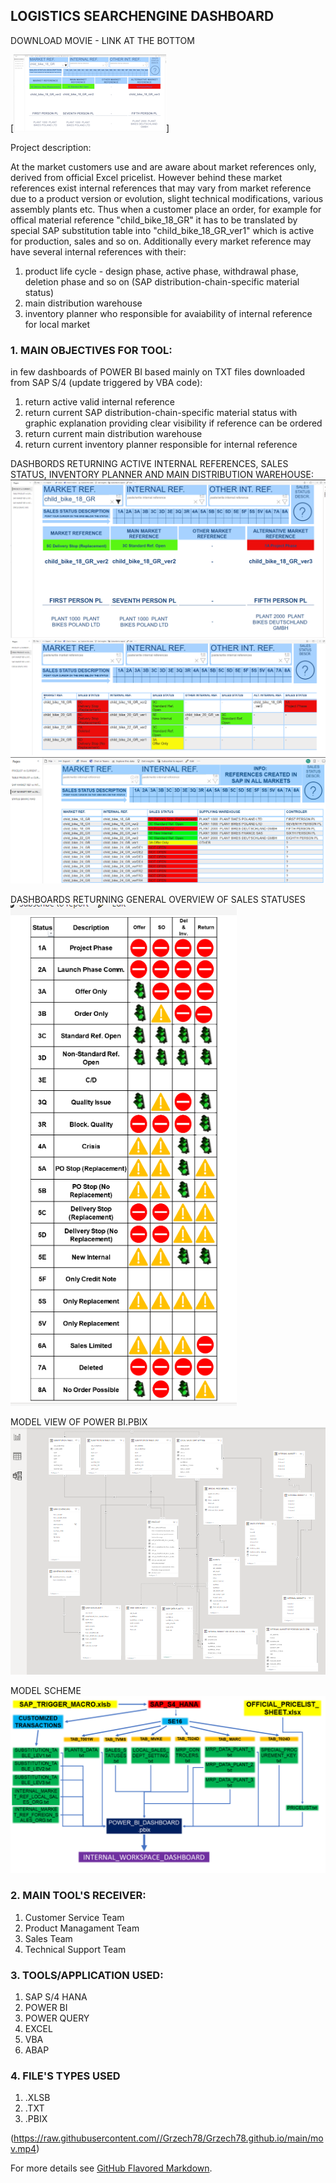 ## LOGISTICS SEARCHENGINE DASHBOARD

DOWNLOAD MOVIE - LINK AT THE BOTTOM

[![Watch the video](https://raw.githubusercontent.com/Grzech78/Grzech78.github.io/main/LPB_1_EN_small.png)]

Project description:

At the market customers use and are aware about market references only, derived from official Excel pricelist. However behind these market references exist internal references that may vary from market reference due to a product version or evolution, slight technical modifications, various assembly plants etc. Thus when a customer place an order, for example for offical material reference "child_bike_18_GR" it has to be translated by special SAP substitution table into "child_bike_18_GR_ver1" which is active for production, sales and so on.
Additionally every market reference may have several internal references with their:
1. product life cycle - design phase, active phase, withdrawal phase, deletion phase and so on (SAP distribution-chain-specific material status)
2. main distribution warehouse 
3. inventory planner who responsible for avaiability of internal reference for local market

### 1. MAIN OBJECTIVES FOR TOOL:

in few dashboards of POWER BI based mainly on TXT files downloaded from SAP S/4 (update triggered by VBA code):

1. return active valid internal reference
2. return current SAP distribution-chain-specific material status with graphic explanation providing clear visibility if reference can be ordered
3. return current main distribution warehouse
4. return current inventory planner responsible for internal reference

DASHBORDS RETURNING ACTIVE INTERNAL REFERENCES, SALES STATUS, INVENTORY PLANNER AND MAIN DISTRIBUTION WAREHOUSE:
<img src="/LPB_1_EN.png?raw=true"/>
<img src="/LPB_2_EN.png?raw=true"/>
<img src="/LPB_3_EN.png?raw=true"/>

DASHBOARDS RETURNING GENERAL OVERVIEW OF SALES STATUSES
<img src="/LPB_4_EN.png?raw=true"/>

MODEL VIEW OF POWER BI.PBIX
<img src="/LPB_5_EN.png?raw=true"/>

MODEL SCHEME
<img src="/SCHEME.png?raw=true"/>

### 2. MAIN TOOL'S RECEIVER:

1. Customer Service Team
2. Product Managament Team
3. Sales Team
4. Technical Support Team
     
### 3.  TOOLS/APPLICATION USED:

1. SAP S/4 HANA
2. POWER BI
3. POWER QUERY
4. EXCEL
5. VBA
6. ABAP

### 4.  FILE'S TYPES USED

1. .XLSB
2. .TXT
3. .PBIX



(https://raw.githubusercontent.com//Grzech78/Grzech78.github.io/main/mov.mp4)

For more details see [GitHub Flavored Markdown](https://guides.github.com/features/mastering-markdown/).
